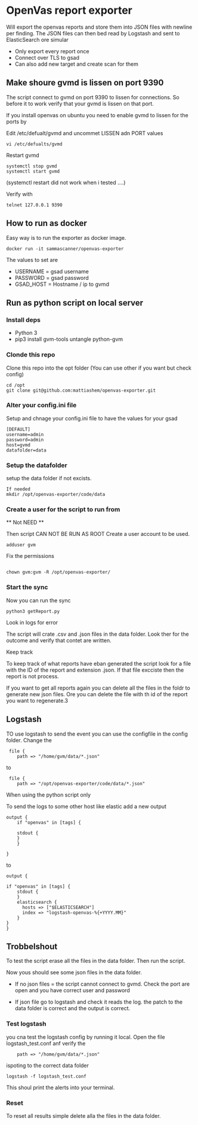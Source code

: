 # OpenVas report exporter
Will export the openvas reports and store them into JSON files with newline per finding.
The JSON files can then bed read by Logstash and sent to ElasticSearch ore simular


- Only export every report once
- Connect over TLS to gsad 
- Can also add new target and create scan for them



## Make shoure gvmd is lissen on port 9390
The script connect to gvmd on port 9390 to lissen for connections.
So before it to work verify that your gvmd is lissen on that port.

If you install openvas on ubuntu you need to enable gvmd to lissen for the ports by


Edit /etc/defualt/gvmd and uncommet LISSEN adn PORT values


```
vi /etc/defualts/gvmd
```


Restart gvmd

```
systemctl stop gvmd
systemctl start gvmd
```

(systemctl restart did not work when i tested ....)


Verify with 

```
telnet 127.0.0.1 9390
```

## How to run as docker

Easy way is to run the exporter as docker image. 

```
docker run -it sammascanner/openvas-exporter

```


The values to set are 

- USERNAME = gsad username
- PASSWORD = gsad password
- GSAD_HOST = Hostname / ip to gvmd



## Run as python script on local server

### Install deps

- Python 3
- pip3 install gvm-tools untangle python-gvm


### Clonde this repo

Clone this repo into the opt folder (You can use other if you want but check config)


```
cd /opt
git clone git@github.com:mattiashem/openvas-exporter.git
```

### Alter your config.ini file
Setup and chnage your config.ini file to have the values for your gsad

```
[DEFAULT]
username=admin
password=admin
host=gvmd
datafolder=data
```

### Setup the datafolder 

setup the data folder if not excists.


```
If needed
mkdir /opt/openvas-exporter/code/data
```

### Create a user for the script to run from 

** Not NEED **

Then script CAN NOT BE RUN AS ROOT
Create a user account to be used.


```
adduser gvm
```

Fix the permissions


```

chown gvm:gvm -R /opt/openvas-exporter/
```

### Start the sync

Now you can run the sync 


```
python3 getReport.py
```

Look in logs for error


The script will crate .csv and .json files in the data folder. Look ther for the outcome and verify that contet are written.


Keep track

To keep track of what reports have eban generated the script look for a file with the ID of the report and extension .json.
If that file excciste then the report is not process.

If you want to get all reports again you can delete all the files in the foldr to generate new json files.
Ore you can delete the file with th id of the report you want to regenerate.3


## Logstash
TO use logstash to send the event you can use the configfile in the config folder.
Change the 

```
 file {
    path => "/home/gvm/data/*.json"
```

to 

```
 file {
    path => "/opt/openvas-exporter/code/data/*.json"
```
When using the python script only


To send the logs to some other host like elastic add a new output

```
output {
    if "openvas" in [tags] {
 
    stdout {
    }
    }
  
}
```

to 

```
output {

if "openvas" in [tags] {
    stdout {
    }
    elasticsearch {
      hosts => ["$ELASTICSEARCH"]
      index => "logstash-openvas-%{+YYYY.MM}"
    }
}
}
```


## Trobbelshout

To test the script erase all the files in the data folder.
Then run the script.

Now yous should see some json files in the data folder.

- If no json files = the script cannot connect to gvmd. Check the port are open and you have correct user and password


- If json file go to logstash and check it reads the log. the patch to the data folder is correct and the output is correct.

### Test logstash 
you cna test the logstash config by running it local.
Open the file logstash_test.conf anf verify the 

```
    path => "/home/gvm/data/*.json"

```
ispoting to the correct data folder

```
logstash -f logstash_test.conf
```

This shoul print the alerts into your terminal.


### Reset

To reset all results simple delete alla the files in the data folder.
